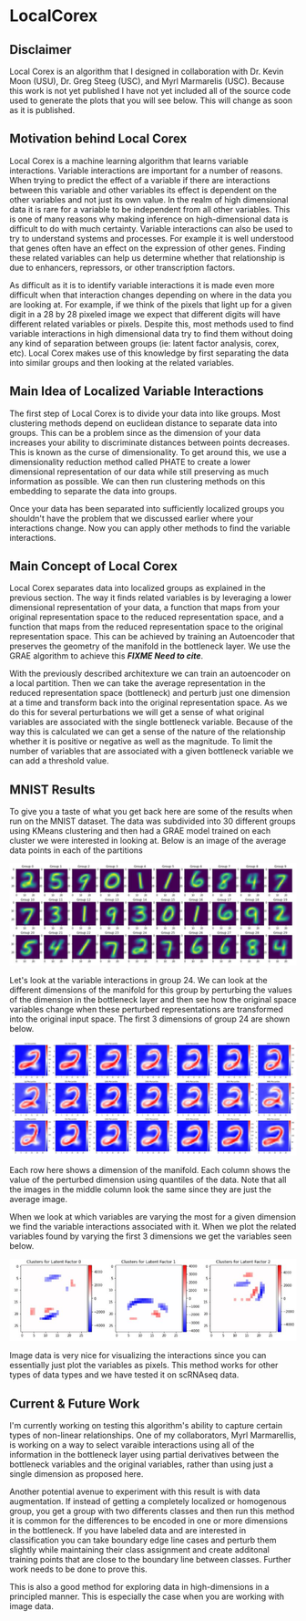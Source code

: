 # LocalCorex

## Disclaimer
Local Corex is an algorithm that I designed in collaboration with Dr. Kevin Moon (USU), Dr. Greg Steeg (USC), and Myrl Marmarelis (USC). Because this work is not yet published I have not yet included all of the source code used to generate the plots that you will see below. This will change as soon as it is published. 

## Motivation behind Local Corex
Local Corex is a machine learning algorithm that learns variable interactions. Variable interactions are important for a number of reasons. When trying to predict the effect of a variable if there are interactions between this variable and other variables its effect is dependent on the other variables and not just its own value. In the realm of high dimensional data it is rare for a variable to be independent from all other variables. This is one of many reasons why making inference on high-dimensional data is difficult to do with much certainty. Variable interactions can also be used to try to understand systems and processes. For example it is well understood that genes often have an effect on the expression of other genes. Finding these related variables can help us determine whether that relationship is due to enhancers, repressors, or other transcription factors.

As difficult as it is to identify variable interactions it is made even more difficult when that interaction changes depending on where in the data you are looking at. For example, if we think of the pixels that light up for a given digit in a 28 by 28 pixeled image we expect that different digits will have different related variables or pixels. Despite this, most methods used to find variable interactions in high dimensional data try to find them without doing any kind of separation between groups (ie: latent factor analysis, corex, etc). Local Corex makes use of this knowledge by first separating the data into similar groups and then looking at the related variables.

## Main Idea of Localized Variable Interactions
The first step of Local Corex is to divide your data into like groups. Most clustering methods depend on euclidean distance to separate data into groups. This can be a problem since as the dimension of your data increases your ability to discriminate distances between points decreases. This is known as the curse of dimensionality. To get around this, we use a dimensionality reduction method called PHATE to create a lower dimensional representation of our data while still preserving as much information as possible. We can then run clustering methods on this embedding to separate the data into groups.

Once your data has been separated into sufficiently localized groups you shouldn't have the problem that we discussed earlier where your interactions change. Now you can apply other methods to find the variable interactions. 

## Main Concept of Local Corex
Local Corex separates data into localized groups as explained in the previous section. The way it finds related variables is by leveraging a lower dimensional representation of your data, a function that maps from your original representation space to the reduced representation space, and a function that maps from the reduced representation space to the original representation space. This can be achieved by training an Autoencoder that preserves the geometry of the manifold in the bottleneck layer. We use the GRAE algorithm to achieve this ***FIXME Need to cite***. 

With the previously described architexture we can train an autoencoder on a local partition. Then we can take the average representation in the reduced representation space (bottleneck) and perturb just one dimension at a time and transform back into the original representation space. As we do this for several perturbations we will get a sense of what original variables are associated with the single bottleneck variable. Because of the way this is calculated we can get a sense of the nature of the relationship whether it is positive or negative as well as the magnitude. To limit the number of variables that are associated with a given bottleneck variable we can add a threshold value. 

## MNIST Results
To give you a taste of what you get back here are some of the results when run on the MNIST dataset. The data was subdivided into 30 different groups using KMeans clustering and then had a GRAE model trained on each cluster we were interested in looking at. Below is an image of the average data points in each of the partitions

![MNIST Groups](https://github.com/tjkerby/LocalCorex/blob/main/MNIST/MNIST_groups.JPG)

Let's look at the variable interactions in group 24. We can look at the different dimensions of the manifold for this group by perturbing the values of the dimension in the bottleneck layer and then see how the original space variables change when these perturbed representations are transformed into the original input space. The first 3 dimensions of group 24 are shown below.

![Group 24 first 3 dimensions](https://github.com/tjkerby/LocalCorex/blob/main/MNIST/visual_of_first_3_dim_of_group_24.JPG)

Each row here shows a dimension of the manifold. Each column shows the value of the perturbed dimension using quantiles of the data. Note that all the images in the middle column look the same since they are just the average image.

When we look at which variables are varying the most for a given dimension we find the variable interactions associated with it. When we plot the related variables found by varying the first 3 dimensions we get the variables seen below.

![Group 24 related variables first 3 dimensions](https://github.com/tjkerby/LocalCorex/blob/main/MNIST/related_vars_first_3_dim_group_24.JPG)

Image data is very nice for visualizing the interactions since you can essentially just plot the variables as pixels. This method works for other types of data types and we have tested it on scRNAseq data. 

## Current & Future Work
I'm currently working on testing this algorithm's ability to capture certain types of non-linear relationships. One of my collaborators, Myrl Marmarellis, is working on a way to select varaible interactions using all of the information in the bottleneck layer using partial derivatives between the bottleneck variables and the original variables, rather than using just a single dimension as proposed here. 

Another potential avenue to experiment with this result is with data augmentation. If instead of getting a completely localized or homogenous group, you get a group with two differents classes and then run this method it is common for the differences to be encoded in one or more dimensions in the bottleneck. If you have labeled data and are interested in classification you can take boundary edge line cases and perturb them slightly while maintaining their class assignment and create additonal training points that are close to the boundary line between classes. Further work needs to be done to prove this.

This is also a good method for exploring data in high-dimensions in a principled manner. This is especially the case when you are working with image data.
